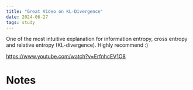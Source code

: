 ```yaml
---
title: "Great Video on KL-Divergence"
date: 2024-06-27
tags: study
---
```


One of the most intuitive explanation for information entropy, cross entropy and relative entropy (KL-divergence). Highly recommend :)

https://www.youtube.com/watch?v=ErfnhcEV1O8

# Notes